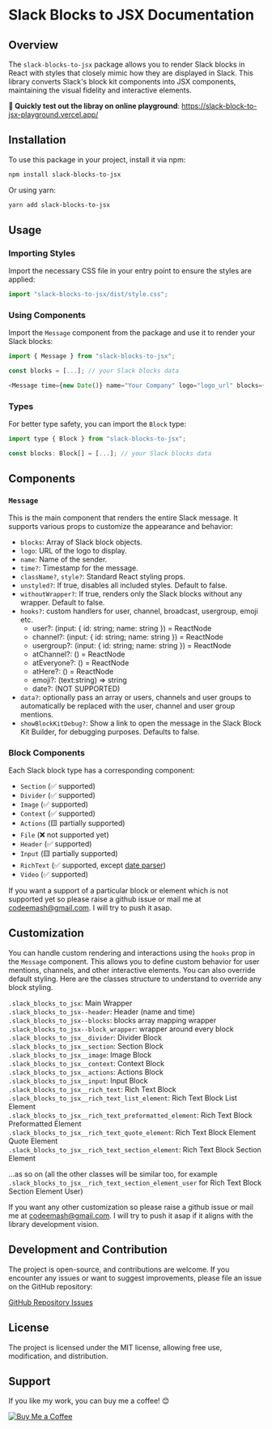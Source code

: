 # Slack Blocks to JSX Documentation

## Overview

The `slack-blocks-to-jsx` package allows you to render Slack blocks in React with styles that closely mimic how they are displayed in Slack. This library converts Slack's block kit components into JSX components, maintaining the visual fidelity and interactive elements.

**🚨 Quickly test out the libray on online playground**: https://slack-block-to-jsx-playground.vercel.app/

## Installation

To use this package in your project, install it via npm:

```bash
npm install slack-blocks-to-jsx
```

Or using yarn:

```bash
yarn add slack-blocks-to-jsx
```

## Usage

### Importing Styles

Import the necessary CSS file in your entry point to ensure the styles are applied:

```javascript
import "slack-blocks-to-jsx/dist/style.css";
```

### Using Components

Import the `Message` component from the package and use it to render your Slack blocks:

```javascript
import { Message } from "slack-blocks-to-jsx";

const blocks = [...]; // your Slack blocks data

<Message time={new Date()} name="Your Company" logo="logo_url" blocks={blocks} />
```

### Types

For better type safety, you can import the `Block` type:

```javascript
import type { Block } from "slack-blocks-to-jsx";

const blocks: Block[] = [...]; // your Slack blocks data
```

## Components

### `Message`

This is the main component that renders the entire Slack message. It supports various props to customize the appearance and behavior:

- `blocks`: Array of Slack block objects.
- `logo`: URL of the logo to display.
- `name`: Name of the sender.
- `time?`: Timestamp for the message.
- `className?`, `style?`: Standard React styling props.
- `unstyled?`: If true, disables all included styles. Default to false.
- `withoutWrapper?`: If true, renders only the Slack blocks without any wrapper. Default to false.
- `hooks?`: custom handlers for user, channel, broadcast, usergroup, emoji etc.
  - user?: (input: { id: string; name: string }) = ReactNode
  - channel?: (input: { id: string; name: string }) = ReactNode
  - usergroup?: (input: { id: string; name: string }) = ReactNode
  - atChannel?: () = ReactNode
  - atEveryone?: () = ReactNode
  - atHere?: () = ReactNode
  - emoji?: (text:string) => string
  - date?: (NOT SUPPORTED)
- `data?`: optionally pass an array or users, channels and user groups to automatically be replaced with the user, channel and user group mentions.
- `showBlockKitDebug?`: Show a link to open the message in the Slack Block Kit Builder, for debugging purposes. Defaults to false.

### Block Components

Each Slack block type has a corresponding component:

- `Section` (✅ supported)
- `Divider` (✅ supported)
- `Image` (✅ supported)
- `Context` (✅ supported)
- `Actions` (🟨 partially supported)
- `File` (❌ not supported yet)
- `Header` (✅ supported)
- `Input` (🟨 partially supported)
- `RichText` (✅ supported, except [date parser](https://github.com/themashcodee/slack-blocks-to-jsx/issues/15))
- `Video` (✅ supported)

If you want a support of a particular block or element which is not supported yet so please raise a github issue or mail me at codeemash@gmail.com. I will try to push it asap.

## Customization

You can handle custom rendering and interactions using the `hooks` prop in the `Message` component. This allows you to define custom behavior for user mentions, channels, and other interactive elements. You can also override default styling. Here are the classes structure to understand to override any block styling.

`.slack_blocks_to_jsx`: Main Wrapper  
`.slack_blocks_to_jsx--header`: Header (name and time)  
`.slack_blocks_to_jsx--blocks`: blocks array mapping wrapper  
`.slack_blocks_to_jsx--block_wrapper`: wrapper around every block
`.slack_blocks_to_jsx__divider`: Divider Block  
`.slack_blocks_to_jsx__section`: Section Block  
`.slack_blocks_to_jsx__image`: Image Block  
`.slack_blocks_to_jsx__context`: Context Block  
`.slack_blocks_to_jsx__actions`: Actions Block  
`.slack_blocks_to_jsx__input`: Input Block  
`.slack_blocks_to_jsx__rich_text`: Rich Text Block  
`.slack_blocks_to_jsx__rich_text_list_element`: Rich Text Block List Element  
`.slack_blocks_to_jsx__rich_text_preformatted_element`: Rich Text Block Preformatted Element  
`.slack_blocks_to_jsx__rich_text_quote_element`: Rich Text Block Element Quote Element  
`.slack_blocks_to_jsx__rich_text_section_element`: Rich Text Block Section Element

...as so on (all the other classes will be similar too, for example `.slack_blocks_to_jsx__rich_text_section_element_user` for Rich Text Block Section Element User)

If you want any other customization so please raise a github issue or mail me at codeemash@gmail.com. I will try to push it asap if it aligns with the library development vision.

## Development and Contribution

The project is open-source, and contributions are welcome. If you encounter any issues or want to suggest improvements, please file an issue on the GitHub repository:

[GitHub Repository Issues](https://github.com/themashcodee/slack-blocks-to-jsx/issues)

## License

The project is licensed under the MIT license, allowing free use, modification, and distribution.

## Support

If you like my work, you can buy me a coffee! 😊

[![Buy Me a Coffee](https://www.buymeacoffee.com/assets/img/custom_images/orange_img.png)](https://www.buymeacoffee.com/themashcodee)
